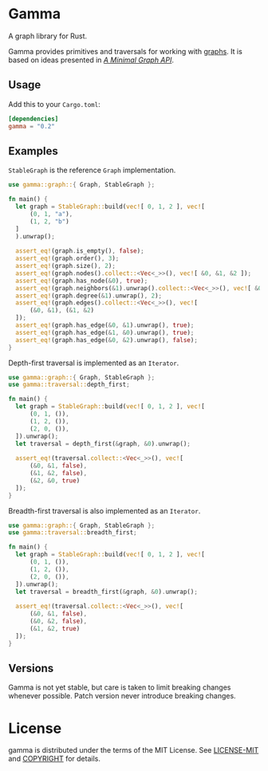 # Gamma

A graph library for Rust.

Gamma provides primitives and traversals for working with [graphs](https://en.wikipedia.org/wiki/Graph_theory). It is based on ideas presented in *[A Minimal Graph API](https://depth-first.com/articles/2020/01/06/a-minimal-graph-api/)*.

## Usage

Add this to your `Cargo.toml`:

```toml
[dependencies]
gamma = "0.2"
```

## Examples

`StableGraph` is the reference `Graph` implementation.

```rust
use gamma::graph::{ Graph, StableGraph };

fn main() {
  let graph = StableGraph::build(vec![ 0, 1, 2 ], vec![
      (0, 1, "a"),
      (1, 2, "b")
  ]
  ).unwrap();
  
  assert_eq!(graph.is_empty(), false);
  assert_eq!(graph.order(), 3);
  assert_eq!(graph.size(), 2);
  assert_eq!(graph.nodes().collect::<Vec<_>>(), vec![ &0, &1, &2 ]);
  assert_eq!(graph.has_node(&0), true);
  assert_eq!(graph.neighbors(&1).unwrap().collect::<Vec<_>>(), vec![ &0, &2 ]);
  assert_eq!(graph.degree(&1).unwrap(), 2);
  assert_eq!(graph.edges().collect::<Vec<_>>(), vec![
      (&0, &1), (&1, &2)
  ]);
  assert_eq!(graph.has_edge(&0, &1).unwrap(), true);
  assert_eq!(graph.has_edge(&1, &0).unwrap(), true);
  assert_eq!(graph.has_edge(&0, &2).unwrap(), false);
}
```

Depth-first traversal is implemented as an `Iterator`.

```rust
use gamma::graph::{ Graph, StableGraph };
use gamma::traversal::depth_first;

fn main() {
  let graph = StableGraph::build(vec![ 0, 1, 2 ], vec![
      (0, 1, ()),
      (1, 2, ()),
      (2, 0, ()),
  ]).unwrap();
  let traversal = depth_first(&graph, &0).unwrap();
  
  assert_eq!(traversal.collect::<Vec<_>>(), vec![
      (&0, &1, false),
      (&1, &2, false),
      (&2, &0, true)
  ]);
}
```

Breadth-first traversal is also implemented as an `Iterator`.

```rust
use gamma::graph::{ Graph, StableGraph };
use gamma::traversal::breadth_first;

fn main() {
  let graph = StableGraph::build(vec![ 0, 1, 2 ], vec![
      (0, 1, ()),
      (1, 2, ()),
      (2, 0, ()),
  ]).unwrap();
  let traversal = breadth_first(&graph, &0).unwrap();
  
  assert_eq!(traversal.collect::<Vec<_>>(), vec![
      (&0, &1, false),
      (&0, &2, false),
      (&1, &2, true)
  ]);
}
```

## Versions

Gamma is not yet stable, but care is taken to limit breaking changes whenever
possible. Patch version never introduce breaking changes.

# License

gamma is distributed under the terms of the MIT License. See
[LICENSE-MIT](LICENSE-MIT) and [COPYRIGHT](COPYRIGHT) for details.